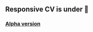 ## Responsive CV is under :construction:
### [Alpha version](https://sanchoxde1337.github.io/ResponsiveCV/)